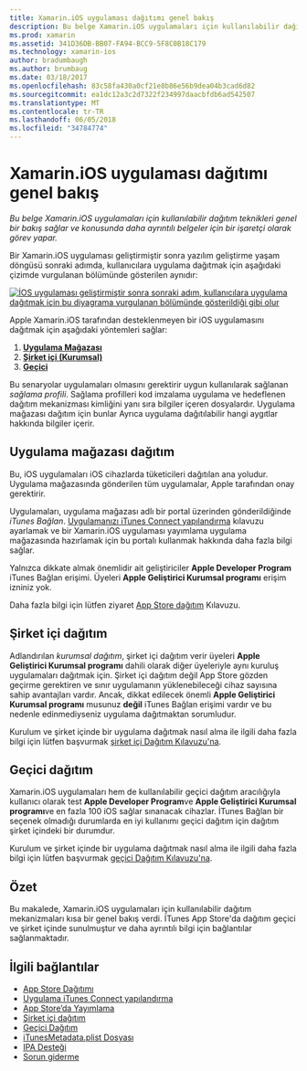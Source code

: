 ```yaml
---
title: Xamarin.iOS uygulaması dağıtımı genel bakış
description: Bu belge Xamarin.iOS uygulamaları için kullanılabilir dağıtım teknikleri genel bir bakış sağlar ve konusunda daha ayrıntılı belgeler için bir işaretçi olarak görev yapar.
ms.prod: xamarin
ms.assetid: 341D36DB-BB07-FA94-BCC9-5F8C0B18C179
ms.technology: xamarin-ios
author: bradumbaugh
ms.author: brumbaug
ms.date: 03/18/2017
ms.openlocfilehash: 83c58fa430a0cf21e8b86e56b9dea04b3cad6d82
ms.sourcegitcommit: ea1dc12a3c2d7322f234997daacbfdb6ad542507
ms.translationtype: MT
ms.contentlocale: tr-TR
ms.lasthandoff: 06/05/2018
ms.locfileid: "34784774"
---
```

# <a name="xamarinios-app-distribution-overview"></a>Xamarin.iOS uygulaması dağıtımı genel bakış

_Bu belge Xamarin.iOS uygulamaları için kullanılabilir dağıtım teknikleri genel bir bakış sağlar ve konusunda daha ayrıntılı belgeler için bir işaretçi olarak görev yapar._

Bir Xamarin.iOS uygulaması geliştirmiştir sonra yazılım geliştirme yaşam döngüsü sonraki adımda, kullanıcılara uygulama dağıtmak için aşağıdaki çizimde vurgulanan bölümünde gösterilen aynıdır:


[![](images/publishingdiagram.png "İOS uygulaması geliştirmiştir sonra sonraki adım, kullanıcılara uygulama dağıtmak için bu diyagrama vurgulanan bölümünde gösterildiği gibi olur")](images/publishingdiagram.png#lightbox)


Apple Xamarin.iOS tarafından desteklenmeyen bir iOS uygulamasını dağıtmak için aşağıdaki yöntemleri sağlar:

1. [**Uygulama Mağazası**](#App_Store_Distribution)
2. [**Şirket içi (Kurumsal)**](#In-House_Distribution)
2. [**Geçici**](#Ad_Hoc_Distribution)

Bu senaryolar uygulamaları olmasını gerektirir uygun kullanılarak sağlanan *sağlama profili*. Sağlama profilleri kod imzalama uygulama ve hedeflenen dağıtım mekanizması kimliğini yanı sıra bilgiler içeren dosyalardır. Uygulama mağazası dağıtım için bunlar Ayrıca uygulama dağıtılabilir hangi aygıtlar hakkında bilgiler içerir.

<a name="App_Store_Distribution"/>

## <a name="app-store-distribution"></a>Uygulama mağazası dağıtım

Bu, iOS uygulamaları iOS cihazlarda tüketicileri dağıtılan ana yoludur. Uygulama mağazasında gönderilen tüm uygulamalar, Apple tarafından onay gerektirir.

Uygulamaları, uygulama mağazası adlı bir portal üzerinden gönderildiğinde *iTunes Bağlan*. [Uygulamanızı iTunes Connect yapılandırma](~/ios/deploy-test/app-distribution/app-store-distribution/itunesconnect.md) kılavuzu ayarlamak ve bir Xamarin.iOS uygulaması yayımlama uygulama mağazasında hazırlamak için bu portalı kullanmak hakkında daha fazla bilgi sağlar.

Yalnızca dikkate almak önemlidir ait geliştiriciler **Apple Developer Program** iTunes Bağlan erişimi. Üyeleri **Apple Geliştirici Kurumsal programı** erişim izniniz yok.

Daha fazla bilgi için lütfen ziyaret [App Store dağıtım](~/ios/deploy-test/app-distribution/app-store-distribution/index.md) Kılavuzu.

<a name="In-House_Distribution"/>

## <a name="in-house-distribution"></a>Şirket içi dağıtım

Adlandırılan *kurumsal dağıtım*, şirket içi dağıtım verir üyeleri **Apple Geliştirici Kurumsal programı** dahili olarak diğer üyeleriyle aynı kuruluş uygulamaları dağıtmak için. Şirket içi dağıtım değil App Store gözden geçirme gerektiren ve sınır uygulamanın yüklenebileceği cihaz sayısına sahip avantajları vardır. Ancak, dikkat edilecek önemli **Apple Geliştirici Kurumsal programı** musunuz **değil** iTunes Bağlan erişimi vardır ve bu nedenle edinmediyseniz uygulama dağıtmaktan sorumludur.

Kurulum ve şirket içinde bir uygulama dağıtmak nasıl alma ile ilgili daha fazla bilgi için lütfen başvurmak [şirket içi Dağıtım Kılavuzu'na](~/ios/deploy-test/app-distribution/in-house-distribution.md).

<a name="Ad_Hoc_Distribution"/>

## <a name="ad-hoc-distribution"></a>Geçici dağıtım

Xamarin.iOS uygulamaları hem de kullanılabilir geçici dağıtım aracılığıyla kullanıcı olarak test **Apple Developer Program**ve **Apple Geliştirici Kurumsal programı**ve en fazla 100 iOS sağlar sınanacak cihazlar. İTunes Bağlan bir seçenek olmadığı durumlarda en iyi kullanımı geçici dağıtım için dağıtım şirket içindeki bir durumdur.

Kurulum ve şirket içinde bir uygulama dağıtmak nasıl alma ile ilgili daha fazla bilgi için lütfen başvurmak [geçici Dağıtım Kılavuzu'na](~/ios/deploy-test/app-distribution/ad-hoc-distribution.md).

## <a name="summary"></a>Özet

Bu makalede, Xamarin.iOS uygulamaları için kullanılabilir dağıtım mekanizmaları kısa bir genel bakış verdi. İTunes App Store'da dağıtım geçici ve şirket içinde sunulmuştur ve daha ayrıntılı bilgi için bağlantılar sağlanmaktadır.

## <a name="related-links"></a>İlgili bağlantılar

- [App Store Dağıtımı](~/ios/deploy-test/app-distribution/app-store-distribution/index.md)
- [Uygulama iTunes Connect yapılandırma](~/ios/deploy-test/app-distribution/app-store-distribution/itunesconnect.md)
- [App Store’da Yayımlama](~/ios/deploy-test/app-distribution/app-store-distribution/publishing-to-the-app-store.md)
- [Şirket içi dağıtım](~/ios/deploy-test/app-distribution/in-house-distribution.md)
- [Geçici Dağıtım](~/ios/deploy-test/app-distribution/ad-hoc-distribution.md)
- [iTunesMetadata.plist Dosyası](~/ios/deploy-test/app-distribution/itunesmetadata.md)
- [IPA Desteği](~/ios/deploy-test/app-distribution/ipa-support.md)
- [Sorun giderme](~/ios/deploy-test/troubleshooting.md)
